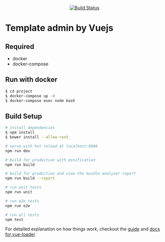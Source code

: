 <p align="center">
<a href="https://travis-ci.org/dung13890/vue-admin"><img src="https://travis-ci.org/dung13890/vue-admin.svg" alt="Build Status"></a>
</p>

# Template admin by Vuejs

## Required
 * docker
 * docker-compose

## Run with docker
```sh
$ cd project
$ docker-compose up -d
$ docker-compose exec node bash
```

## Build Setup

``` bash
# install dependencies
$ npm install
$ bower install --allow-root

# serve with hot reload at localhost:8080
npm run dev

# build for production with minification
npm run build

# build for production and view the bundle analyzer report
npm run build --report

# run unit tests
npm run unit

# run e2e tests
npm run e2e

# run all tests
npm test
```

For detailed explanation on how things work, checkout the [guide](http://vuejs-templates.github.io/webpack/) and [docs for vue-loader](http://vuejs.github.io/vue-loader).

